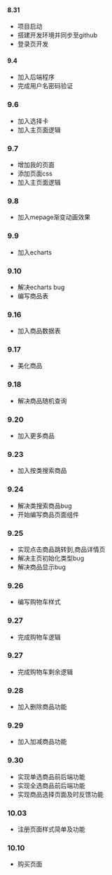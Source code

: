 #### 8.31  
- 项目启动
- 搭建开发环境并同步至github  
- 登录页开发

#### 9.4  
- 加入后端程序
- 完成用户名密码验证

### 9.6
- 加入选择卡
- 加入主页面逻辑  

### 9.7
- 增加我的页面
- 添加页面css
- 加入主页面逻辑

### 9.8
- 加入mepage渐变动画效果

### 9.9
- 加入echarts

### 9.10
- 解决echarts bug
- 编写商品表

### 9.16
- 加入商品数据表
  
### 9.17
- 美化商品
  
### 9.18
- 解决商品随机查询

### 9.20
- 加入更多商品

### 9.23
- 加入按类搜索商品

### 9.24
- 解决类搜索商品bug  
- 开始编写商品页面组件  

### 9.25
- 实现点击商品跳转到,商品详情页  
- 解决主页初始化类型bug
- 解决商品显示bug

### 9.26
- 编写购物车样式

### 9.27
- 完成购物车逻辑

### 9.27
- 完成购物车剩余逻辑

### 9.28
- 加入删除商品功能

### 9.29
- 加入加减商品功能

### 9.30
- 实现单选商品前后端功能
- 实现全选商品前后端功能
- 实现商品选择页面及时反馈功能

### 10.03
- 注册页面样式简单及功能

### 10.10
- 购买页面